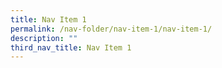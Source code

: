 ```yaml
---
title: Nav Item 1
permalink: /nav-folder/nav-item-1/nav-item-1/
description: ""
third_nav_title: Nav Item 1
---
```

